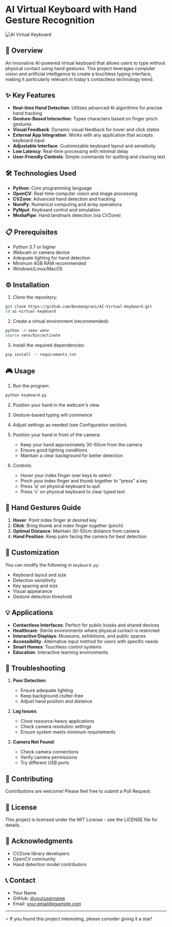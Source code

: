 # AI Virtual Keyboard with Hand Gesture Recognition

![AI Virtual Keyboard](https://www.google.com/url?sa=i&url=https%3A%2F%2Fmedium.com%2F%40abhijeetas8660211%2Funlocking-the-future-of-typing-ai-virtual-keyboards-and-computer-vision-join-forces-8c883113396a&psig=AOvVaw2zySo9oGL7TAW2LMkw2l4R&ust=1738005366242000&source=images&cd=vfe&opi=89978449&ved=0CBQQjRxqFwoTCJjC2d-MlIsDFQAAAAAdAAAAABAE)

## 🚀 Overview
An innovative AI-powered virtual keyboard that allows users to type without physical contact using hand gestures. This project leverages computer vision and artificial intelligence to create a touchless typing interface, making it particularly relevant in today's contactless technology trend.

## ✨ Key Features
- **Real-time Hand Detection**: Utilizes advanced AI algorithms for precise hand tracking
- **Gesture-Based Interaction**: Types characters based on finger pinch gestures
- **Visual Feedback**: Dynamic visual feedback for hover and click states
- **External App Integration**: Works with any application that accepts keyboard input
- **Adjustable Interface**: Customizable keyboard layout and sensitivity
- **Low Latency**: Real-time processing with minimal delay
- **User-Friendly Controls**: Simple commands for quitting and clearing text

## 🛠️ Technologies Used
- **Python**: Core programming language
- **OpenCV**: Real-time computer vision and image processing
- **CVZone**: Advanced hand detection and tracking
- **NumPy**: Numerical computing and array operations
- **PyNput**: Keyboard control and simulation
- **MediaPipe**: Hand landmark detection (via CVZone)

## 📋 Prerequisites
- Python 3.7 or higher
- Webcam or camera device
- Adequate lighting for hand detection
- Minimum 4GB RAM recommended
- Windows/Linux/MacOS

## ⚙️ Installation

1. Clone the repository:
```bash
git clone https://github.com/Devmangrani/AI-Virtual-Keyboard.git
cd ai-virtual-keyboard
```
2. Create a virtual environment (recommended):  
```bash
python -m venv venv
source venv/bin/activate
```
3. Install the required dependencies:  
```bash
pip install -r requirements.txt
```

## 🎮 Usage

1. Run the program:
```bash
python keyboard.py
```
2. Position your hand in the webcam's view
3. Gesture-based typing will commence
4. Adjust settings as needed (see Configuration section)

2. Position your hand in front of the camera:
   - Keep your hand approximately 30-50cm from the camera
   - Ensure good lighting conditions
   - Maintain a clear background for better detection

3. Controls:
   - Hover your index finger over keys to select
   - Pinch your index finger and thumb together to "press" a key
   - Press 'q' on physical keyboard to quit
   - Press 'c' on physical keyboard to clear typed text

## 🎯 Hand Gestures Guide
1. **Hover**: Point index finger at desired key
2. **Click**: Bring thumb and index finger together (pinch)
3. **Optimal Distance**: Maintain 30-50cm distance from camera
4. **Hand Position**: Keep palm facing the camera for best detection

## 🔧 Customization
You can modify the following in `keyboard.py`:
- Keyboard layout and size
- Detection sensitivity
- Key spacing and size
- Visual appearance
- Gesture detection threshold

## 💡 Applications
- **Contactless Interfaces**: Perfect for public kiosks and shared devices
- **Healthcare**: Sterile environments where physical contact is restricted
- **Interactive Displays**: Museums, exhibitions, and public spaces
- **Accessibility**: Alternative input method for users with specific needs
- **Smart Homes**: Touchless control systems
- **Education**: Interactive learning environments

## 🚨 Troubleshooting
1. **Poor Detection**:
   - Ensure adequate lighting
   - Keep background clutter-free
   - Adjust hand position and distance

2. **Lag Issues**:
   - Close resource-heavy applications
   - Check camera resolution settings
   - Ensure system meets minimum requirements

3. **Camera Not Found**:
   - Check camera connections
   - Verify camera permissions
   - Try different USB ports

## 🤝 Contributing
Contributions are welcome! Please feel free to submit a Pull Request.

## 📝 License
This project is licensed under the MIT License - see the LICENSE file for details.

## 🙏 Acknowledgments
- CVZone library developers
- OpenCV community
- Hand detection model contributors

## 📞 Contact
- Your Name
- GitHub: [@yourusername](https://github.com/yourusername)
- Email: your.email@example.com

---
⭐️ If you found this project interesting, please consider giving it a star!